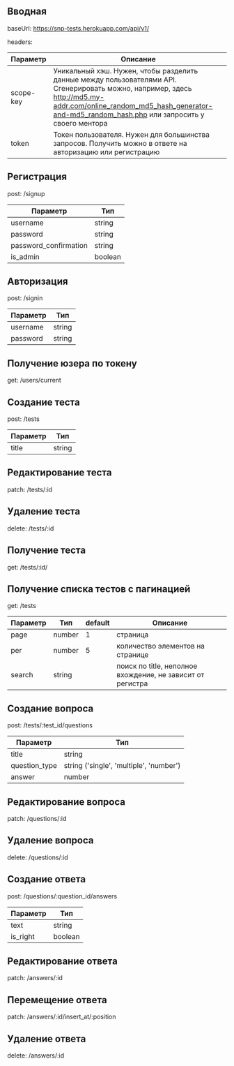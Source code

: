 ## Вводная
baseUrl: https://snp-tests.herokuapp.com/api/v1/

headers:

| Параметр  | Описание |
| ------------- | ------------- |
| scope-key  | Уникальный хэш. Нужен, чтобы разделить данные между пользователями API. Сгенерировать можно, например, здесь http://md5.my-addr.com/online_random_md5_hash_generator-and-md5_random_hash.php или запросить у своего ментора  |
| token  | Токен пользователя. Нужен для большинства запросов. Получить можно в ответе на авторизацию или регистрацию |

## Регистрация
post: /signup

| Параметр  | Тип |
| ------------- | ------------- |
| username  | string |
| password  | string |
| password_confirmation  | string |
| is_admin  | boolean |


## Авторизация
post: /signin

| Параметр  | Тип |
| ------------- | ------------- |
| username  | string |
| password  | string |

## Получение юзера по токену
get: /users/current

## Создание теста
post: /tests

| Параметр  | Тип |
| ------------- | ------------- |
| title  | string |

## Редактирование теста
patch: /tests/:id

## Удаление теста
delete: /tests/:id

## Получение теста
get: /tests/:id/

## Получение списка тестов с пагинацией
get: /tests

| Параметр  | Тип | default | Описание |
| ------------- | ------------- | ------------- | ------------- | 
| page  | number | 1 | страница | 
| per  | number | 5 | количество элементов на странице |
| search  | string |  | поиск по title, неполное вхождение, не зависит от регистра |

## Создание вопроса
post: /tests/:test_id/questions

| Параметр  | Тип |
| ------------- | ------------- |
| title  | string |  |
| question_type  | string ('single', 'multiple', 'number') |
| answer  | number |

## Редактирование вопроса
patch: /questions/:id

## Удаление вопроса
delete: /questions/:id

## Создание ответа
post: /questions/:question_id/answers

| Параметр  | Тип |
| ------------- | ------------- |
| text  | string |  |
| is_right  | boolean |

## Редактирование ответа
patch: /answers/:id

## Перемещение ответа
patch: /answers/:id/insert_at/:position

## Удаление ответа
delete: /answers/:id









